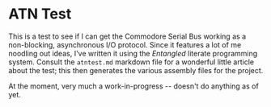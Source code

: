 # ATN Test

This is a test to see if I can get the Commodore Serial Bus working as a non-blocking, asynchronous I/O protocol. Since it features a lot of me noodling out ideas, I've written it using the *Entangled* literate programming system. Consult the `atntest.md` markdown file for a wonderful little article about the test; this then generates the various assembly files for the project.

At the moment, very much a work-in-progress -- doesn't do anything as of yet.
